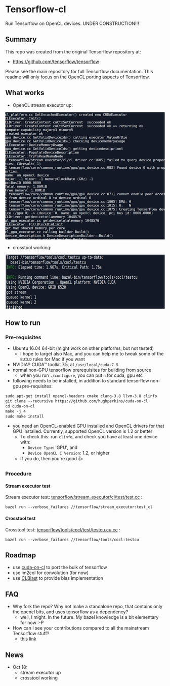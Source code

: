 # Tensorflow-cl

Run Tensorflow on OpenCL devices.  UNDER CONSTRUCTION!!!

## Summary

This repo was created from the original Tensorflow repository at:

- https://github.com/tensorflow/tensorflow

Please see the main repository for full Tensorflow documentation.  This readme will only focus on the OpenCL porting aspects of Tensorflow.

## What works

- OpenCL stream executor up:

<img src="doc/img/contextcreated.png?raw=true" width="600" height="400" />

- crosstool working:

<img src="doc/img/testcu.png?raw=true" width="600" height="170" />

## How to run

### Pre-requisites

- Ubuntu 16.04 64-bit (might work on other platforms, but not tested)
  - I hope to target also Mac, and you can help me to tweak some of the `BUILD` rules for Mac if you want
- NVIDIA® CUDA™ toolkit 7.5, at `/usr/local/cuda-7.5`
- normal non-GPU tensorflow prerequisites for building from source
  - when you run `./configure`, you can put `n` for cuda, gpu etc
- following needs to be installed, in addition to standard tensorflow non-gpu pre-requisites:
```
sudo apt-get install opencl-headers cmake clang-3.8 llvm-3.8 clinfo
git clone --recursive https://github.com/hughperkins/cuda-on-cl
cd cuda-on-cl
make -j 4
sudo make install
```
- you need an OpenCL-enabled GPU installed and OpenCL drivers for that GPU installed.  Currently, supported OpenCL version is 1.2 or better
  - To check this: run `clinfo`, and check you have at least one device with:
    - `Device Type`: 'GPU', and
    - `Device OpenCL C Version`: 1.2, or higher
  - If you do, then you're good :+1:

### Procedure

#### Stream executor test

Stream executor test: [tensorflow/stream_executor/cl/test/test.cc](https://github.com/hughperkins/tensorflow-cl/blob/tensorflow-cl/tensorflow/stream_executor/cl/test/test.cc) :
```
bazel run --verbose_failures //tensorflow/stream_executor:test_cl
```

#### Crosstool test

Crosstool test: [tensorflow/tools/cocl/test/testcu.cu.cc](https://github.com/hughperkins/tensorflow-cl/blob/tensorflow-cl/tensorflow/tools/cocl/test/testcu.cu.cc) :
```
bazel run --verbose_failures //tensorflow/tools/cocl:testcu
```

## Roadmap

- use [cuda-on-cl](https://github.com/hughperkins/cuda-on-cl) to port the bulk of tensorflow
- use im2col for convolution (for now)
- use [CLBlast](https://github.com/CNugteren/CLBlast) to provide blas implementation

## FAQ

- Why fork the repo?  Why not make a standalone repo, that contains only the opencl bits, and uses tensorflow as a dependency?
  - well, I might.  In the future.  My bazel knowledge is a bit elementary for now :-P
- How can I see your contributions compared to all the mainstream Tensorflow stuff?
  - [this link](https://github.com/hughperkins/tensorflow-cl/compare/master...tensorflow-cl#files_bucket)

## News

- Oct 18:
  - stream executor up
  - crosstool working
